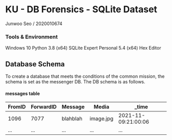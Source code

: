# **KU - DB Forensics - SQLite Dataset**
Junwoo Seo / 2020010674

### Tools & Environment
Windows 10
Python 3.8 (x64)
SQLite Expert Personal 5.4 (x64)
Hex Editor

## Database Schema
To create a database that meets the conditions of the common mission, the schema is set as the messenger DB. The DB schema  is as follows.

#### messages table
| FromID | ForwardID | Message | Media | \_time|
| ------ | --------- | ------- | ----- | ----- |
| 1096 | 7077 | blahblah | image.jpg | 2021-11-09:21:00:06 |
| ... | ... | ... | ... | ... | ... |
